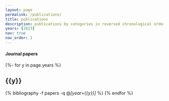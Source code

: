 ```yaml
---
layout: page
permalink: /publications/
title: publications
description: publications by categories in reversed chronological order. generated by jekyll-scholar.
years: [2023]
nav: true
nav_order: 1
---
```

<!-- _pages/publications.md -->

#### Journal papers
<div class="publications">

{%- for y in page.years %}
    <h2 class="year">{{y}}</h2>
    {% bibliography -f papers -q @*[year={{y}}]* %}
{% endfor %}

</div>
